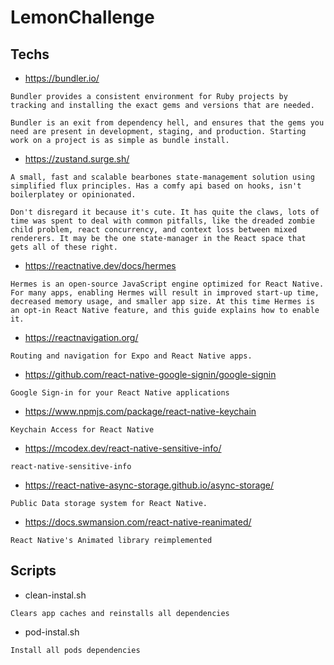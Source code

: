 # LemonChallenge

## Techs

- https://bundler.io/

```
Bundler provides a consistent environment for Ruby projects by tracking and installing the exact gems and versions that are needed.

Bundler is an exit from dependency hell, and ensures that the gems you need are present in development, staging, and production. Starting work on a project is as simple as bundle install.
```

- https://zustand.surge.sh/

```
A small, fast and scalable bearbones state-management solution using simplified flux principles. Has a comfy api based on hooks, isn't boilerplatey or opinionated.

Don't disregard it because it's cute. It has quite the claws, lots of time was spent to deal with common pitfalls, like the dreaded zombie child problem, react concurrency, and context loss between mixed renderers. It may be the one state-manager in the React space that gets all of these right.
```

- https://reactnative.dev/docs/hermes

```
Hermes is an open-source JavaScript engine optimized for React Native. For many apps, enabling Hermes will result in improved start-up time, decreased memory usage, and smaller app size. At this time Hermes is an opt-in React Native feature, and this guide explains how to enable it.
```

- https://reactnavigation.org/

```
Routing and navigation for Expo and React Native apps.
```

- https://github.com/react-native-google-signin/google-signin

```
Google Sign-in for your React Native applications
```

- https://www.npmjs.com/package/react-native-keychain

```
Keychain Access for React Native
```

- https://mcodex.dev/react-native-sensitive-info/

```
react-native-sensitive-info
```

- https://react-native-async-storage.github.io/async-storage/

```
Public Data storage system for React Native.
```

- https://docs.swmansion.com/react-native-reanimated/

```
React Native's Animated library reimplemented
```

## Scripts

- clean-instal.sh

```
Clears app caches and reinstalls all dependencies
```

- pod-instal.sh

```
Install all pods dependencies
```
